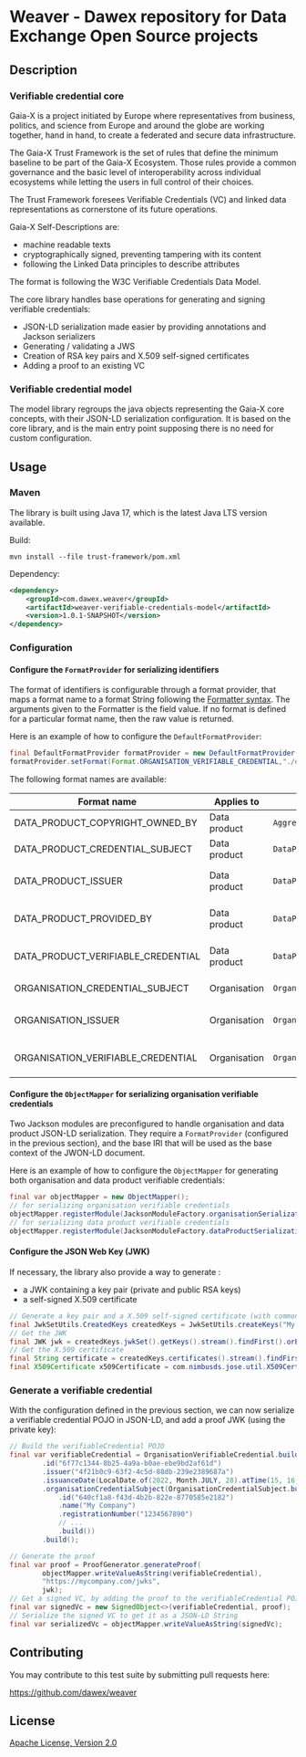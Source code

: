 # Weaver - Dawex repository for Data Exchange Open Source projects

## Description

### Verifiable credential core

Gaia-X is a project initiated by Europe where representatives from business, politics, and science from Europe and around the globe are working together, hand in hand, to create a federated and secure data infrastructure. 

The Gaia-X Trust Framework is the set of rules that define the minimum baseline to be part of the Gaia-X Ecosystem. Those rules provide a common governance and the basic level of interoperability across individual ecosystems while letting the users in full control of their choices.

The Trust Framework foresees Verifiable Credentials (VC) and linked data representations as cornerstone of its future operations.

Gaia-X Self-Descriptions are:
- machine readable texts
- cryptographically signed, preventing tampering with its content
- following the Linked Data principles to describe attributes

The format is following the W3C Verifiable Credentials Data Model.


The core library handles base operations for generating and signing verifiable credentials: 
- JSON-LD serialization made easier by providing annotations and Jackson serializers
- Generating / validating a JWS
- Creation of RSA key pairs and X.509 self-signed certificates
- Adding a proof to an existing VC

### Verifiable credential model

The model library regroups the java objects representing the Gaia-X core concepts, with their JSON-LD serialization configuration. 
It is based on the core library, and is the main entry point supposing there is no need for custom configuration.

## Usage

### Maven

The library is built using Java 17, which is the latest Java LTS version available.

Build:
```shell
mvn install --file trust-framework/pom.xml
```

Dependency:
```xml
<dependency>
    <groupId>com.dawex.weaver</groupId>
    <artifactId>weaver-verifiable-credentials-model</artifactId>
    <version>1.0.1-SNAPSHOT</version>
</dependency>
```

### Configuration

#### Configure the `FormatProvider` for serializing identifiers

The format of identifiers is configurable through a format provider, that maps a format name to a format String following
the [Formatter syntax](https://docs.oracle.com/en/java/javase/17/docs/api/java.base/java/util/Formatter.html#syntax).
The arguments given to the Formatter is the field value. If no format is defined for a particular format name, then the raw value is
returned.

Here is an example of how to configure the `DefaultFormatProvider`:

```java
final DefaultFormatProvider formatProvider = new DefaultFormatProvider();
formatProvider.setFormat(Format.ORGANISATION_VERIFIABLE_CREDENTIAL,"./organisations/%s/verifiableCredential");
```

The following format names are available:

| Format name | Applies to   | Field                                   | Description                   |
| --- |--------------|-----------------------------------------|-------------------------------|
| DATA_PRODUCT_COPYRIGHT_OWNED_BY | Data product | `AggregationOf.copyrightOwnedBy`          | copyright owner               |
| DATA_PRODUCT_CREDENTIAL_SUBJECT | Data product | `DataProductCredentialSubject.id`         | credential subject id         |
| DATA_PRODUCT_ISSUER | Data product | `DataProductVerifiableCredential.issuer`  | verifiable credential issuer  |
| DATA_PRODUCT_PROVIDED_BY | Data product | `DataProductCredentialSubject.providedBy` | credential subject providedBy |
| DATA_PRODUCT_VERIFIABLE_CREDENTIAL | Data product | `DataProductVerifiableCredential.id`      | verifiable credential id      |
| ORGANISATION_CREDENTIAL_SUBJECT | Organisation | `OrganisationCredentialSubject.id`        | credential subject id         |
| ORGANISATION_ISSUER | Organisation | `OrganisationVerifiableCredential.issuer` | verifiable credential issuer  |
| ORGANISATION_VERIFIABLE_CREDENTIAL | Organisation | `OrganisationVerifiableCredential.id`     | verifiable credential id      |

#### Configure the `ObjectMapper` for serializing organisation verifiable credentials

Two Jackson modules are preconfigured to handle organisation and data product JSON-LD serialization. They require a `FormatProvider` 
(configured in the previous section), and the base IRI that will be used as the base context of the JWON-LD document. 

Here is an example of how to configure the `ObjectMapper` for generating both organisation and data product verifiable credentials:
```java
final var objectMapper = new ObjectMapper();
// for serializing organisation verifiable credentials
objectMapper.registerModule(JacksonModuleFactory.organisationSerializationModule(formatProvider, () -> "https://mycompany.com"));
// for serializing data product verifiable credentials
objectMapper.registerModule(JacksonModuleFactory.dataProductSerializationModule(formatProvider, () -> "https://mycompany.com"));
```

#### Configure the JSON Web Key (JWK) 

If necessary, the library also provide a way to generate : 
- a JWK containing a key pair (private and public RSA keys)
- a self-signed X.509 certificate

```java
// Generate a key pair and a X.509 self-signed certificate (with common name "My Company", and a 12 months validity) 
final JwkSetUtils.CreatedKeys createdKeys = JwkSetUtils.createKeys("My Company", 12);
// Get the JWK
final JWK jwk = createdKeys.jwkSet().getKeys().stream().findFirst().orElseThrow();
// Get the X.509 certificate
final String certificate = createdKeys.certificates().stream().findFirst().orElseThrow();
final X509Certificate x509Certificate = com.nimbusds.jose.util.X509CertUtils.parse(certificate);
```

### Generate a verifiable credential

With the configuration defined in the previous section, we can now serialize a verifiable credential POJO in JSON-LD, and add a proof 
 JWK (using the private key):

```java
// Build the verifiableCredential POJO
final var verifiableCredential = OrganisationVerifiableCredential.builder()
        .id("6f77c1344-8b25-4a9a-b0ae-ebe9bd2af61d")
        .issuer("4f21b0c9-63f2-4c5d-88db-239e2389687a")
        .issuanceDate(LocalDate.of(2022, Month.JULY, 28).atTime(15, 16, 1).atZone(ZoneOffset.UTC))
        .organisationCredentialSubject(OrganisationCredentialSubject.builder()
            .id("640cf1a8-f43d-4b2b-822e-8770585e2182")
            .name("My Company")
            .registrationNumber("1234567890")
            // ...
            .build())
        .build();

// Generate the proof
final var proof = ProofGenerator.generateProof(
		objectMapper.writeValueAsString(verifiableCredential),
		"https://mycompany.com/jwks",
		jwk);
// Get a signed VC, by adding the proof to the verifiableCredential POJO
final var signedVc = new SignedObject<>(verifiableCredential, proof);
// Serialize the signed VC to get it as a JSON-LD String
final var serializedVc = objectMapper.writeValueAsString(signedVc);
```

## Contributing

You may contribute to this test suite by submitting pull requests here:

https://github.com/dawex/weaver

## License

[Apache License, Version 2.0](LICENSE)
